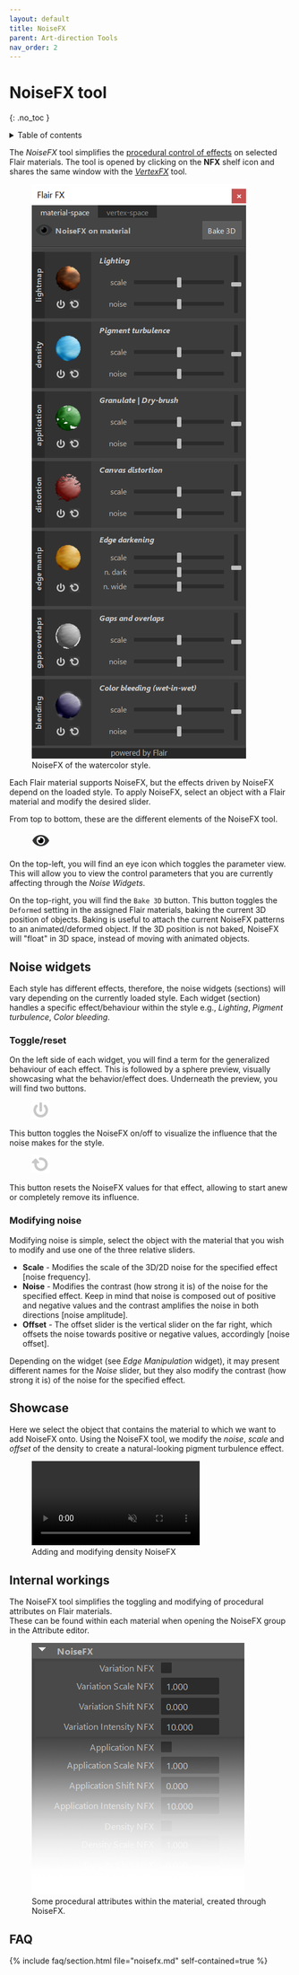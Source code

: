 ```yaml
---
layout: default
title: NoiseFX
parent: Art-direction Tools
nav_order: 2
---
```

# NoiseFX tool
{: .no_toc }

<details close markdown="block">
  <summary>
    Table of contents
  </summary>
  {: .text-delta }
1. TOC
{:toc}
</details>

The _NoiseFX_ tool simplifies the [procedural control of effects](#showcase) on selected Flair materials. The tool is opened by clicking on the **NFX** shelf icon and shares the same window with the [_VertexFX_](../vertexfx) tool.

<figure class="float-right aio-ui aio-window">
	<img src="/media/noisefx/noiseFX.png" alt="NoiseFX tool window">
	<figcaption>NoiseFX of the watercolor style.</figcaption>
</figure>

Each Flair material supports NoiseFX, but the effects driven by NoiseFX depend on the loaded style. To apply NoiseFX, select an object with a Flair material and modify the desired slider.


From top to bottom, these are the different elements of the NoiseFX tool.

<figure class="float-left">
	<img src="/media/ui/icons/viewPassive.png" alt="View NoiseFX"  style="max-height: 32px">
</figure>

On the top-left, you will find an eye icon which toggles the parameter view. This will allow you to view the control parameters that you are currently affecting through the _Noise Widgets_.

On the top-right, you will find the `Bake 3D` button. This button toggles the `Deformed` setting in the assigned Flair materials, baking the current 3D position of objects. Baking is useful to attach the current NoiseFX patterns to an animated/deformed object. If the 3D position is not baked, NoiseFX will "float" in 3D space, instead of moving with animated objects.


## Noise widgets
Each style has different effects, therefore, the noise widgets (sections) will vary depending on the currently loaded style. Each widget (section) handles a specific effect/behaviour within the style e.g., _Lighting_, _Pigment turbulence_, _Color bleeding_.

### Toggle/reset
On the left side of each widget, you will find a term for the generalized behaviour of each effect. This is followed by a sphere preview, visually showcasing what the behavior/effect does. Underneath the preview, you will find two buttons.

<figure class="float-left">
	<img src="/media/ui/icons/io.png" alt="NoiseFX toggle"  style="max-height: 32px">
</figure>

This button toggles the NoiseFX on/off to visualize the influence that the noise makes for the style.

<figure class="float-left">
 <img src="/media/ui/icons/reset.png" alt="Reset NoiseFX"  style="max-height: 32px">
</figure>

This button resets the NoiseFX values for that effect, allowing to start anew or completely remove its influence.

### Modifying noise
Modifying noise is simple, select the object with the material that you wish to modify and use one of the three relative sliders.

* **Scale** - Modifies the scale of the 3D/2D noise for the specified effect [noise frequency].
* **Noise** - Modifies the contrast (how strong it is) of the noise for the specified effect. Keep in mind that noise is composed out of positive and negative values and the contrast amplifies the noise in both directions [noise amplitude].
* **Offset** - The offset slider is the vertical slider on the far right, which offsets the noise towards positive or negative values, accordingly [noise offset].

Depending on the widget (see _Edge Manipulation_ widget), it may present different names for the _Noise_ slider, but they also modify the contrast (how strong it is) of the noise for the specified effect.

## Showcase
Here we select the object that contains the material to which we want to add NoiseFX onto. Using the NoiseFX tool, we modify the _noise_, _scale_ and _offset_ of the density to create a natural-looking pigment turbulence effect.

<figure class="aio-ui">
 <video autoplay loop muted playsinline style="max-width: 502px">
   <source src="/media/noisefx/noisefx.mp4" type="video/mp4">
 </video>
 <figcaption>Adding and modifying density NoiseFX</figcaption>
</figure>

## Internal workings

The NoiseFX tool simplifies the toggling and modifying of procedural attributes on Flair materials.  
These can be found within each material when opening the NoiseFX group in the Attribute editor.

<figure class="aio-ui">
	<img src="/media/noisefx/noiseFX_AE.png" alt="NoiseFX attributes">
	<figcaption>Some procedural attributes within the material, created through NoiseFX.</figcaption>
</figure>

## FAQ
{% include faq/section.html file="noisefx.md" self-contained=true %}